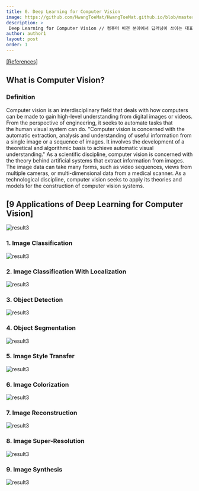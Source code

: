 ```yaml
---
title: 0. Deep Learning for Computer Vision
image: https://github.com/HwangToeMat/HwangToeMat.github.io/blob/master/assets/img/thumbnail/pr-0.png?raw=true
description: >
 Deep Learning for Computer Vision // 컴퓨터 비젼 분야에서 딥러닝이 쓰이는 대표적인 예시들을 살펴본다.
author: author1
layout: post
order: 1
---
```


<a href="https://machinelearningmastery.com/applications-of-deep-learning-for-computer-vision/">[References]</a>

## What is Computer Vision?

### Definition
Computer vision is an interdisciplinary field that deals with how computers can be made to gain high-level understanding from digital images or videos. From the perspective of engineering, it seeks to automate tasks that the human visual system can do. "Computer vision is concerned with the automatic extraction, analysis and understanding of useful information from a single image or a sequence of images. It involves the development of a theoretical and algorithmic basis to achieve automatic visual understanding." As a scientific discipline, computer vision is concerned with the theory behind artificial systems that extract information from images. The image data can take many forms, such as video sequences, views from multiple cameras, or multi-dimensional data from a medical scanner. As a technological discipline, computer vision seeks to apply its theories and models for the construction of computer vision systems.

## [9 Applications of Deep Learning for Computer Vision]

<img src="https://github.com/HwangToeMat/HwangToeMat.github.io/blob/master/assets/img/thumbnail/pr-0.png?raw=true" alt="result3" style="max-width:100%;">

### 1. Image Classification

<img src="https://github.com/HwangToeMat/HwangToeMat.github.io/blob/master/Paper-Review/image/image2.png?raw=true" alt="result3" style="max-width:100%;">

### 2. Image Classification With Localization

<img src="https://github.com/HwangToeMat/HwangToeMat.github.io/blob/master/Paper-Review/image/image3.jpeg?raw=true" alt="result3" style="max-width:100%;">

### 3. Object Detection

<img src="https://github.com/HwangToeMat/HwangToeMat.github.io/blob/master/Paper-Review/image/image4.png?raw=true" alt="result3" style="max-width:100%;">

### 4. Object Segmentation

<img src="https://github.com/HwangToeMat/HwangToeMat.github.io/blob/master/Paper-Review/image/image5.png?raw=true" alt="result3" style="max-width:100%;">

### 5. Image Style Transfer

<img src="https://github.com/HwangToeMat/HwangToeMat.github.io/blob/master/Paper-Review/image/image6.png?raw=true" alt="result3" style="max-width:100%;">

### 6. Image Colorization

<img src="https://github.com/HwangToeMat/HwangToeMat.github.io/blob/master/Paper-Review/image/image7.png?raw=true" alt="result3" style="max-width:100%;">

### 7. Image Reconstruction

<img src="https://github.com/HwangToeMat/HwangToeMat.github.io/blob/master/Paper-Review/image/image8.png?raw=true" alt="result3" style="max-width:100%;">

### 8. Image Super-Resolution

<img src="https://github.com/HwangToeMat/HwangToeMat.github.io/blob/master/Paper-Review/image/image9.png?raw=true" alt="result3" style="max-width:100%;">

### 9. Image Synthesis

<img src="https://github.com/HwangToeMat/HwangToeMat.github.io/blob/master/Paper-Review/image/image10.png?raw=true" alt="result3" style="max-width:100%;">

